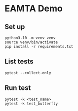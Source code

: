 # EAMTA Demo


## Set up

```shell
python3.10 -m venv venv
source venv/bin/activate
pip install -r requirements.txt
```

## List tests  

```shell
pytest --collect-only
```

## Run test

```shell
pytest -k <test_name>
pytest -k test_butterfly
```